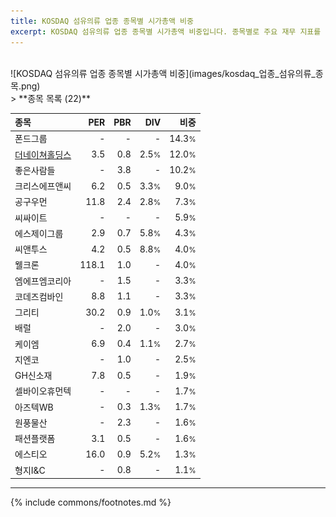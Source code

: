 ```yaml
---
title: KOSDAQ 섬유의류 업종 종목별 시가총액 비중
excerpt: KOSDAQ 섬유의류 업종 종목별 시가총액 비중입니다. 종목별로 주요 재무 지표를 함께 표시합니다.
---
```

<br>
![KOSDAQ 섬유의류 업종 종목별 시가총액 비중](images/kosdaq_업종_섬유의류_종목.png)
<br>
> **종목 목록 (22)**<a id="list"></a>

| **종목** | **PER** | **PBR** | **DIV** | **비중** |
| :------- | ------: | ------: | ------: | -------: |
| 폰드그룹 | - | - | - | 14.3<small>%</small> |
| [더네이쳐홀딩스](/298540/) | 3.5 | 0.8 | 2.5<small>%</small> | 12.0<small>%</small> |
| 좋은사람들 | - | 3.8 | - | 10.2<small>%</small> |
| 크리스에프앤씨 | 6.2 | 0.5 | 3.3<small>%</small> | 9.0<small>%</small> |
| 공구우먼 | 11.8 | 2.4 | 2.8<small>%</small> | 7.3<small>%</small> |
| 씨싸이트 | - | - | - | 5.9<small>%</small> |
| 에스제이그룹 | 2.9 | 0.7 | 5.8<small>%</small> | 4.3<small>%</small> |
| 씨앤투스 | 4.2 | 0.5 | 8.8<small>%</small> | 4.0<small>%</small> |
| 웰크론 | 118.1 | 1.0 | - | 4.0<small>%</small> |
| 엠에프엠코리아 | - | 1.5 | - | 3.3<small>%</small> |
| 코데즈컴바인 | 8.8 | 1.1 | - | 3.3<small>%</small> |
| 그리티 | 30.2 | 0.9 | 1.0<small>%</small> | 3.1<small>%</small> |
| 배럴 | - | 2.0 | - | 3.0<small>%</small> |
| 케이엠 | 6.9 | 0.4 | 1.1<small>%</small> | 2.7<small>%</small> |
| 지엔코 | - | 1.0 | - | 2.5<small>%</small> |
| GH신소재 | 7.8 | 0.5 | - | 1.9<small>%</small> |
| 셀바이오휴먼텍 | - | - | - | 1.7<small>%</small> |
| 아즈텍WB | - | 0.3 | 1.3<small>%</small> | 1.7<small>%</small> |
| 원풍물산 | - | 2.3 | - | 1.6<small>%</small> |
| 패션플랫폼 | 3.1 | 0.5 | - | 1.6<small>%</small> |
| 에스티오 | 16.0 | 0.9 | 5.2<small>%</small> | 1.3<small>%</small> |
| 형지I&C | - | 0.8 | - | 1.1<small>%</small> |

---
{% include commons/footnotes.md %}